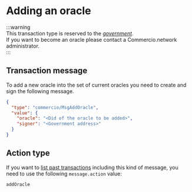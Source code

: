 # Adding an oracle

:::warning  
This transaction type is reserved to the [*government*](../../government/README.md).  
If you want to become an oracle please contact a Commercio.network administrator.  
:::


## Transaction message
To add a new oracle into the set of current oracles you need to create and sign the following message. 

```json
{
  "type": "commercio/MsgAddOracle",
  "value": {
    "oracle": "<Did of the oracle to be added>",
    "signer": "<Government address>"
  }
}
```

## Action type
If you want to [list past transactions](../../../developers/listing-transactions.md) including this kind of message,
you need to use the following `message.action` value: 

```
addOracle
```  